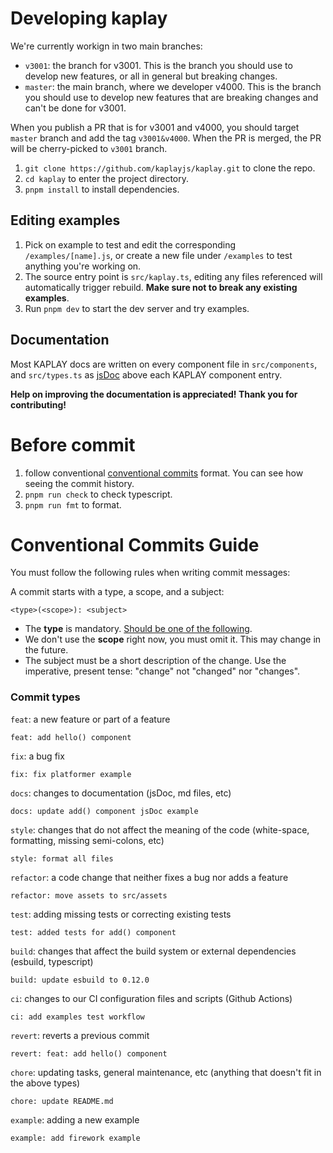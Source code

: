 # Developing kaplay

We're currently workign in two main branches:

- `v3001`: the branch for v3001. This is the branch you should use to develop
  new features, or all in general but breaking changes.
- `master`: the main branch, where we developer v4000. This is the branch you
  should use to develop new features that are breaking changes and can't be done
  for v3001.

When you publish a PR that is for v3001 and v4000, you should target `master` 
branch and add the tag `v3001&v4000`. When the PR is merged, the PR will be 
cherry-picked to `v3001` branch.

1. `git clone https://github.com/kaplayjs/kaplay.git` to clone the repo.
2. `cd kaplay` to enter the project directory.
3. `pnpm install` to install dependencies.

## Editing examples

1. Pick on example to test and edit the corresponding `/examples/[name].js`, or
   create a new file under `/examples` to test anything you're working on.
1. The source entry point is `src/kaplay.ts`, editing any files referenced will
   automatically trigger rebuild. **Make sure not to break any existing
   examples**.
1. Run `pnpm dev` to start the dev server and try examples.

## Documentation

Most KAPLAY docs are written on every component file in `src/components`, and
`src/types.ts` as
[jsDoc](https://www.typescriptlang.org/docs/handbook/jsdoc-supported-types.html)
above each KAPLAY component entry.

**Help on improving the documentation is appreciated! Thank you for
contributing!**

# Before commit

1. follow conventional [conventional commits](#conventional-commits-guide)
   format. You can see how seeing the commit history.
2. `pnpm run check` to check typescript.
3. `pnpm run fmt` to format.

# Conventional Commits Guide

You must follow the following rules when writing commit messages:

A commit starts with a type, a scope, and a subject:

```
<type>(<scope>): <subject>
```

- The **type** is mandatory. [Should be one of the following](#commit-types).
- We don't use the **scope** right now, you must omit it. This may change in the
  future.
- The subject must be a short description of the change. Use the imperative,
  present tense: "change" not "changed" nor "changes".

### Commit types

`feat`: a new feature or part of a feature

```
feat: add hello() component
```

`fix`: a bug fix

```
fix: fix platformer example
```

`docs`: changes to documentation (jsDoc, md files, etc)

```
docs: update add() component jsDoc example
```

`style`: changes that do not affect the meaning of the code (white-space,
formatting, missing semi-colons, etc)

```
style: format all files
```

`refactor`: a code change that neither fixes a bug nor adds a feature

```
refactor: move assets to src/assets
```

`test`: adding missing tests or correcting existing tests

```
test: added tests for add() component
```

`build`: changes that affect the build system or external dependencies (esbuild,
typescript)

```
build: update esbuild to 0.12.0
```

`ci`: changes to our CI configuration files and scripts (Github Actions)

```
ci: add examples test workflow
```

`revert`: reverts a previous commit

```
revert: feat: add hello() component
```

`chore`: updating tasks, general maintenance, etc (anything that doesn't fit in
the above types)

```
chore: update README.md
```

`example`: adding a new example

```
example: add firework example
```
